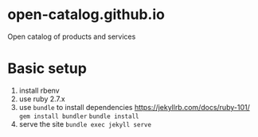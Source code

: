 # open-catalog.github.io
Open catalog of products and services

# Basic setup

1. install rbenv
2. use ruby 2.7.x
3. use `bundle` to install dependencies https://jekyllrb.com/docs/ruby-101/
   `gem install bundler`
   `bundle install`
4. serve the site 
   `bundle exec jekyll serve`
